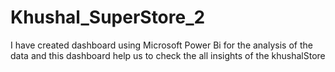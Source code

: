 # Khushal_SuperStore_2
I have created dashboard using Microsoft Power Bi for the analysis of the data and this dashboard help us to check the all insights of the khushalStore
